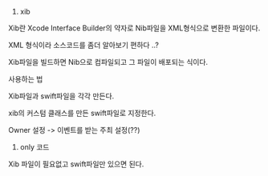 1. xib

Xib란 Xcode Interface Builder의 약자로 Nib파일을 XML형식으로 변환한 파일이다. 

XML 형식이라 소스코드를 좀더 알아보기 편하다 ..?

Xib파일을 빌드하면 Nib으로 컴파일되고 그 파일이 배포되는 식이다. 



사용하는 법 

Xib파일과 swift파일을 각각 만든다. 

xib의 커스텀 클래스를 만든 swift파일로 지정한다. 

Owner 설정 -> 이벤트를 받는 주최 설정(??)





1. only 코드

Xib 파일이 필요없고 swift파일만 있으면 된다. 

